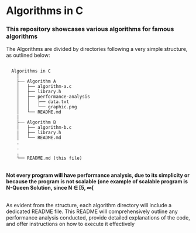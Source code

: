 # Algorithms in C

### This repository showcases various algorithms for famous algorithms

The Algorithms are divided by directories following a very simple structure, as outlined below: 

```

  Algorithms in C
    |
    ├── Algorithm A
    │   ├── algorithm-a.c
    │   ├── library.h  
    │   ├── performance-analysis
    │   │   ├── data.txt
    │   │   └── graphic.png
    │   └── README.md  
    | 
    ├── Algorithm B
    |   ├── algorithm-b.c
    |   ├── library.h  
    │   └── README.md  
    .
    .
    .
    └── README.md (this file)

```
<br/>
<b>Not every program will have performance analysis, due to its simplicity or because the program is not scalable (one example of scalable program is N-Queen Solution, since N ∈ [5, ∞[</b>
<br/>
<br/>
<p> As evident from the structure, each algorithm directory will include a dedicated README file. This README will comprehensively outline any performance analysis conducted, provide detailed explanations of the code, and offer instructions on how to execute it effectively</p>
